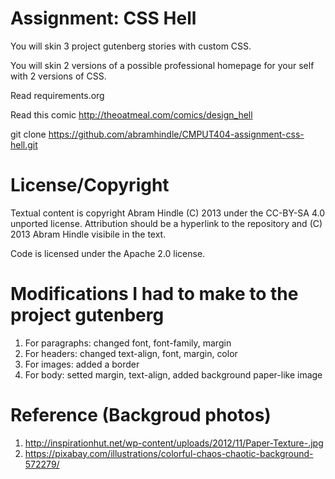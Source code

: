 Assignment: CSS Hell
====================

You will skin 3 project gutenberg stories with custom CSS.

You will skin 2 versions of a possible professional homepage for your
self with 2 versions of CSS.

Read requirements.org

Read this comic http://theoatmeal.com/comics/design_hell

git clone https://github.com/abramhindle/CMPUT404-assignment-css-hell.git

License/Copyright
=================

Textual content is copyright Abram Hindle (C) 2013 under the CC-BY-SA
4.0 unported license. Attribution should be a hyperlink to the
repository and (C) 2013 Abram Hindle visibile in the text.

Code is licensed under the Apache 2.0 license.


Modifications I had to make to the project gutenberg
=================

1. For paragraphs: changed font, font-family, margin
2. For headers: changed text-align, font, margin, color
3. For images: added a border
4. For body: setted margin, text-align, added background paper-like image


Reference (Backgroud photos)
=================
1. http://inspirationhut.net/wp-content/uploads/2012/11/Paper-Texture-.jpg
2. https://pixabay.com/illustrations/colorful-chaos-chaotic-background-572279/